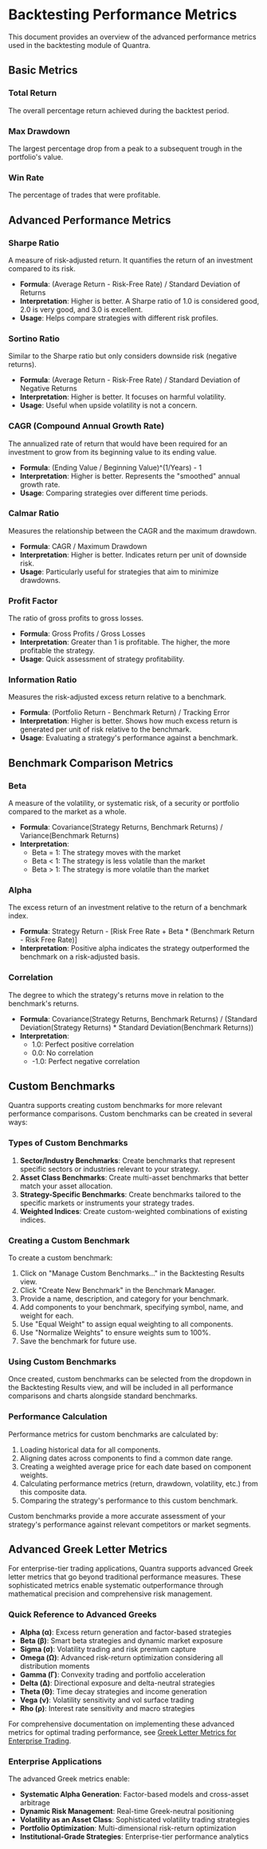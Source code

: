 # Backtesting Performance Metrics

This document provides an overview of the advanced performance metrics used in the backtesting module of Quantra.

## Basic Metrics

### Total Return
The overall percentage return achieved during the backtest period.

### Max Drawdown
The largest percentage drop from a peak to a subsequent trough in the portfolio's value.

### Win Rate
The percentage of trades that were profitable.

## Advanced Performance Metrics

### Sharpe Ratio
A measure of risk-adjusted return. It quantifies the return of an investment compared to its risk.

- **Formula**: (Average Return - Risk-Free Rate) / Standard Deviation of Returns
- **Interpretation**: Higher is better. A Sharpe ratio of 1.0 is considered good, 2.0 is very good, and 3.0 is excellent.
- **Usage**: Helps compare strategies with different risk profiles.

### Sortino Ratio
Similar to the Sharpe ratio but only considers downside risk (negative returns).

- **Formula**: (Average Return - Risk-Free Rate) / Standard Deviation of Negative Returns
- **Interpretation**: Higher is better. It focuses on harmful volatility.
- **Usage**: Useful when upside volatility is not a concern.

### CAGR (Compound Annual Growth Rate)
The annualized rate of return that would have been required for an investment to grow from its beginning value to its ending value.

- **Formula**: (Ending Value / Beginning Value)^(1/Years) - 1
- **Interpretation**: Higher is better. Represents the "smoothed" annual growth rate.
- **Usage**: Comparing strategies over different time periods.

### Calmar Ratio
Measures the relationship between the CAGR and the maximum drawdown.

- **Formula**: CAGR / Maximum Drawdown
- **Interpretation**: Higher is better. Indicates return per unit of downside risk.
- **Usage**: Particularly useful for strategies that aim to minimize drawdowns.

### Profit Factor
The ratio of gross profits to gross losses.

- **Formula**: Gross Profits / Gross Losses
- **Interpretation**: Greater than 1 is profitable. The higher, the more profitable the strategy.
- **Usage**: Quick assessment of strategy profitability.

### Information Ratio
Measures the risk-adjusted excess return relative to a benchmark.

- **Formula**: (Portfolio Return - Benchmark Return) / Tracking Error
- **Interpretation**: Higher is better. Shows how much excess return is generated per unit of risk relative to the benchmark.
- **Usage**: Evaluating a strategy's performance against a benchmark.

## Benchmark Comparison Metrics

### Beta
A measure of the volatility, or systematic risk, of a security or portfolio compared to the market as a whole.

- **Formula**: Covariance(Strategy Returns, Benchmark Returns) / Variance(Benchmark Returns)
- **Interpretation**: 
  - Beta = 1: The strategy moves with the market
  - Beta < 1: The strategy is less volatile than the market
  - Beta > 1: The strategy is more volatile than the market

### Alpha
The excess return of an investment relative to the return of a benchmark index.

- **Formula**: Strategy Return - [Risk Free Rate + Beta * (Benchmark Return - Risk Free Rate)]
- **Interpretation**: Positive alpha indicates the strategy outperformed the benchmark on a risk-adjusted basis.

### Correlation
The degree to which the strategy's returns move in relation to the benchmark's returns.

- **Formula**: Covariance(Strategy Returns, Benchmark Returns) / (Standard Deviation(Strategy Returns) * Standard Deviation(Benchmark Returns))
- **Interpretation**: 
  - 1.0: Perfect positive correlation
  - 0.0: No correlation
  - -1.0: Perfect negative correlation

## Custom Benchmarks

Quantra supports creating custom benchmarks for more relevant performance comparisons. Custom benchmarks can be created in several ways:

### Types of Custom Benchmarks

1. **Sector/Industry Benchmarks**: Create benchmarks that represent specific sectors or industries relevant to your strategy.
2. **Asset Class Benchmarks**: Create multi-asset benchmarks that better match your asset allocation.
3. **Strategy-Specific Benchmarks**: Create benchmarks tailored to the specific markets or instruments your strategy trades.
4. **Weighted Indices**: Create custom-weighted combinations of existing indices.

### Creating a Custom Benchmark

To create a custom benchmark:

1. Click on "Manage Custom Benchmarks..." in the Backtesting Results view.
2. Click "Create New Benchmark" in the Benchmark Manager.
3. Provide a name, description, and category for your benchmark.
4. Add components to your benchmark, specifying symbol, name, and weight for each.
5. Use "Equal Weight" to assign equal weighting to all components.
6. Use "Normalize Weights" to ensure weights sum to 100%.
7. Save the benchmark for future use.

### Using Custom Benchmarks

Once created, custom benchmarks can be selected from the dropdown in the Backtesting Results view, and will be included in all performance comparisons and charts alongside standard benchmarks.

### Performance Calculation

Performance metrics for custom benchmarks are calculated by:

1. Loading historical data for all components.
2. Aligning dates across components to find a common date range.
3. Creating a weighted average price for each date based on component weights.
4. Calculating performance metrics (return, drawdown, volatility, etc.) from this composite data.
5. Comparing the strategy's performance to this custom benchmark.

Custom benchmarks provide a more accurate assessment of your strategy's performance against relevant competitors or market segments.

## Advanced Greek Letter Metrics

For enterprise-tier trading applications, Quantra supports advanced Greek letter metrics that go beyond traditional performance measures. These sophisticated metrics enable systematic outperformance through mathematical precision and comprehensive risk management.

### Quick Reference to Advanced Greeks

- **Alpha (α)**: Excess return generation and factor-based strategies
- **Beta (β)**: Smart beta strategies and dynamic market exposure
- **Sigma (σ)**: Volatility trading and risk premium capture  
- **Omega (Ω)**: Advanced risk-return optimization considering all distribution moments
- **Gamma (Γ)**: Convexity trading and portfolio acceleration
- **Delta (Δ)**: Directional exposure and delta-neutral strategies
- **Theta (Θ)**: Time decay strategies and income generation
- **Vega (ν)**: Volatility sensitivity and vol surface trading
- **Rho (ρ)**: Interest rate sensitivity and macro strategies

For comprehensive documentation on implementing these advanced metrics for optimal trading performance, see [Greek Letter Metrics for Enterprise Trading](GreekLetterMetrics_EnterpriseTrading.md).

### Enterprise Applications

The advanced Greek metrics enable:
- **Systematic Alpha Generation**: Factor-based models and cross-asset arbitrage
- **Dynamic Risk Management**: Real-time Greek-neutral positioning
- **Volatility as an Asset Class**: Sophisticated volatility trading strategies
- **Portfolio Optimization**: Multi-dimensional risk-return optimization
- **Institutional-Grade Strategies**: Enterprise-tier performance analytics
